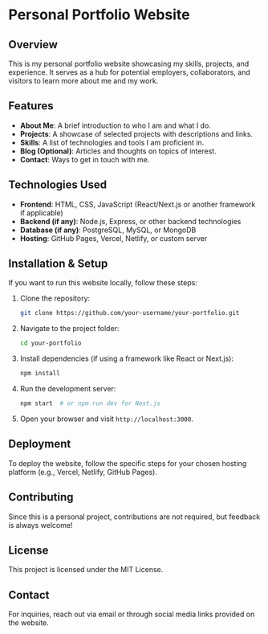 # Personal Portfolio Website

## Overview
This is my personal portfolio website showcasing my skills, projects, and experience. It serves as a hub for potential employers, collaborators, and visitors to learn more about me and my work.

## Features
- **About Me**: A brief introduction to who I am and what I do.
- **Projects**: A showcase of selected projects with descriptions and links.
- **Skills**: A list of technologies and tools I am proficient in.
- **Blog (Optional)**: Articles and thoughts on topics of interest.
- **Contact**: Ways to get in touch with me.

## Technologies Used
- **Frontend**: HTML, CSS, JavaScript (React/Next.js or another framework if applicable)
- **Backend (if any)**: Node.js, Express, or other backend technologies
- **Database (if any)**: PostgreSQL, MySQL, or MongoDB
- **Hosting**: GitHub Pages, Vercel, Netlify, or custom server

## Installation & Setup
If you want to run this website locally, follow these steps:

1. Clone the repository:
   ```sh
   git clone https://github.com/your-username/your-portfolio.git
   ```
2. Navigate to the project folder:
   ```sh
   cd your-portfolio
   ```
3. Install dependencies (if using a framework like React or Next.js):
   ```sh
   npm install
   ```
4. Run the development server:
   ```sh
   npm start  # or npm run dev for Next.js
   ```
5. Open your browser and visit `http://localhost:3000`.

## Deployment
To deploy the website, follow the specific steps for your chosen hosting platform (e.g., Vercel, Netlify, GitHub Pages).

## Contributing
Since this is a personal project, contributions are not required, but feedback is always welcome!

## License
This project is licensed under the MIT License.

## Contact
For inquiries, reach out via email or through social media links provided on the website.

